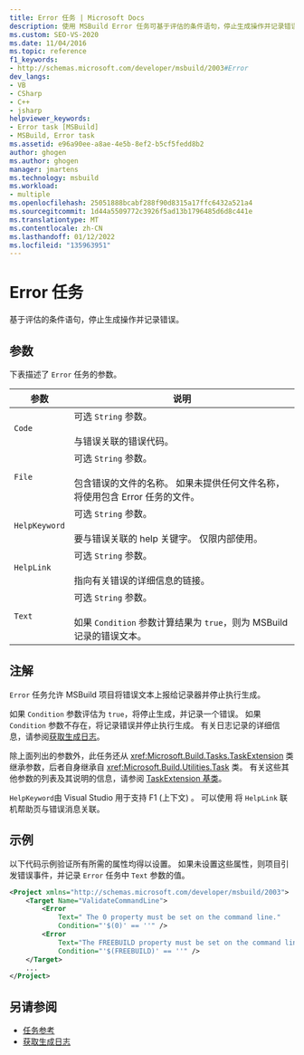 ```yaml
---
title: Error 任务 | Microsoft Docs
description: 使用 MSBuild Error 任务可基于评估的条件语句，停止生成操作并记录错误。
ms.custom: SEO-VS-2020
ms.date: 11/04/2016
ms.topic: reference
f1_keywords:
- http://schemas.microsoft.com/developer/msbuild/2003#Error
dev_langs:
- VB
- CSharp
- C++
- jsharp
helpviewer_keywords:
- Error task [MSBuild]
- MSBuild, Error task
ms.assetid: e96a90ee-a8ae-4e5b-8ef2-b5cf5fedd8b2
author: ghogen
ms.author: ghogen
manager: jmartens
ms.technology: msbuild
ms.workload:
- multiple
ms.openlocfilehash: 25051888bcabf288f90d8315a17ffc6432a521a4
ms.sourcegitcommit: 1d44a5509772c3926f5ad13b1796485d6d8c441e
ms.translationtype: MT
ms.contentlocale: zh-CN
ms.lasthandoff: 01/12/2022
ms.locfileid: "135963951"
---
```

# <a name="error-task"></a>Error 任务

基于评估的条件语句，停止生成操作并记录错误。

## <a name="parameters"></a>参数

下表描述了 `Error` 任务的参数。

| 参数 | 说明 |
|---------------| - |
| `Code` | 可选 `String` 参数。<br /><br /> 与错误关联的错误代码。 |
| `File` | 可选 `String` 参数。<br /><br /> 包含错误的文件的名称。 如果未提供任何文件名称，将使用包含 Error 任务的文件。 |
| `HelpKeyword` | 可选 `String` 参数。<br /><br /> 要与错误关联的 help 关键字。 仅限内部使用。 |
| `HelpLink` | 可选 `String` 参数。<br/><br /> 指向有关错误的详细信息的链接。 |
| `Text` | 可选 `String` 参数。<br /><br /> 如果 `Condition` 参数计算结果为 `true`，则为 MSBuild 记录的错误文本。 |

## <a name="remarks"></a>注解

`Error` 任务允许 MSBuild 项目将错误文本上报给记录器并停止执行生成。

如果 `Condition` 参数评估为 `true`，将停止生成，并记录一个错误。 如果 `Condition` 参数不存在，将记录错误并停止执行生成。 有关日志记录的详细信息，请参阅[获取生成日志](../msbuild/obtaining-build-logs-with-msbuild.md)。

除上面列出的参数外，此任务还从 <xref:Microsoft.Build.Tasks.TaskExtension> 类继承参数，后者自身继承自 <xref:Microsoft.Build.Utilities.Task> 类。 有关这些其他参数的列表及其说明的信息，请参阅 [TaskExtension 基类](../msbuild/taskextension-base-class.md)。

`HelpKeyword`由 Visual Studio 用于支持 F1 (上下文) 。 可以使用 将 `HelpLink` 联机帮助页与错误消息关联。

## <a name="example"></a>示例

以下代码示例验证所有所需的属性均得以设置。 如果未设置这些属性，则项目引发错误事件，并记录 `Error` 任务中 `Text` 参数的值。

```xml
<Project xmlns="http://schemas.microsoft.com/developer/msbuild/2003">
    <Target Name="ValidateCommandLine">
        <Error
            Text=" The 0 property must be set on the command line."
            Condition="'$(0)' == ''" />
        <Error
            Text="The FREEBUILD property must be set on the command line."
            Condition="'$(FREEBUILD)' == ''" />
    </Target>
    ...
</Project>
```

## <a name="see-also"></a>另请参阅

- [任务参考](../msbuild/msbuild-task-reference.md)
- [获取生成日志](../msbuild/obtaining-build-logs-with-msbuild.md)
